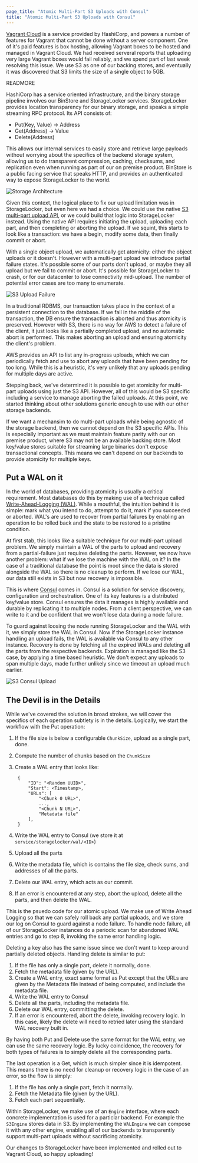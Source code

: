 ```yaml
---
page_title: "Atomic Multi-Part S3 Uploads with Consul"
title: "Atomic Multi-Part S3 Uploads with Consul"
---
```


[Vagrant Cloud](https://vagrantcloud.com) is a service provided
by HashiCorp, and powers a number of features for Vagrant that
cannot be done without a server component. One of it's paid features
is box hosting, allowing Vagrant boxes to be hosted and managed
in Vagrant Cloud. We had received serveral reports that uploading
very large Vagrant boxes would fail reliably, and we spend part of last
week resolving this issue. We use S3 as one of our backing stores, and
eventually it was discovered that S3 limits the size of a single object
to 5GB.

READMORE

HashiCorp has a service oriented infrastructure, and the binary
storage pipeline involves our BinStore and StorageLocker services.
StorageLocker provides location transparency for our binary storage,
and speaks a simple streaming RPC protocol. Its API consists of:

* Put(Key, Value) -> Address
* Get(Address) -> Value
* Delete(Address)

This allows our internal services to easily store and retrieve
large payloads without worrying about the specifics of the backend
storage system, allowing us to do transparent compression, caching,
checksums, and replication even when running as part of our on premise
product. BinStore is a public facing service
that speaks HTTP, and provides an authenticated way to expose
StorageLocker to the world.

![Storage Architecture](/images/storage-arch.png)

Given this context, the logical place to fix our upload limitation
was in StorageLocker, but even here we had a choice. We could use the
native [S3 multi-part upload API](http://docs.aws.amazon.com/AmazonS3/latest/dev/uploadobjusingmpu.html),
or we could build that logic into StorageLocker instead. Using the native
API requires initiating the upload, uploading each part, and then completing
or aborting the upload. If we squint, this starts to look like a transaction:
we have a begin, modify some data, then finally commit or abort.

With a single object upload, we automatically get atomicity: either the object
uploads or it doesn't. However with a multi-part upload we introduce
partial failure states. It's possible some of our parts don't upload, or
maybe they all upload but we fail to commit or abort. It's possible for
StorageLocker to crash, or for our datacenter to lose connectivity mid-upload.
The number of potential error cases are too many to enumerate.

![S3 Upload Failure](/images/s3-upload-fail.png)

In a traditional RDBMS, our transaction takes place in the context of
a persistent connection to the database. If we fail in the middle of the
transaction, the DB ensure the transaction is aborted and thus atomicity
is preserved. However with S3, there is no way for AWS to detect a failure
of the client, it just looks like a partially completed upload, and no
automatic abort is performed. This makes aborting an upload and ensuring
atomicity the client's problem.

AWS provides an API to list any in-progress uploads, which we can periodically
fetch and use to abort any uploads that have been pending for too long.
While this is a heuristic, it's very unlikely that any uploads pending for multiple
days are active.

Stepping back, we've determined it is possible to get atomicity for
multi-part uploads using just the S3 API. However, all of this would be
S3 specific including a service to manage aborting the failed uploads.
At this point, we started thinking about other solutions
generic enough to use with our other storage backends.

If we want a mechansim to do multi-part uploads while being agnostic
of the storage backend, then we cannot depend on the S3 specific APIs.
This is especially important as we must maintain feature parity with
our on premise product, where S3 may not be an available backing store.
Most key/value stores suitable for streaming large binaries don't expose
transactional concepts. This means we can't depend on our backends to
provide atomicity for multiple keys.

## Put a WAL on it

In the world of databases, providing atomicity is usually a critical
requirement. Most databases do this by making use of a technique called
[Write-Ahead-Logging (WAL)](http://en.wikipedia.org/wiki/Write-ahead_logging).
While a mouthful, the intuition behind it is simple: mark what you intend to
do, attempt to do it, mark if you succeeded or aborted. WAL's are used
to recover from partial failures by enabling an operation to be rolled back
and the state to be restored to a pristine condition.

At first stab, this looks like a suitable technique for our multi-part
upload problem. We simply maintain a WAL of the parts to upload and
recovery from a partial-failure just requires deleting the parts. However,
we now have another problem: what if we lose the machine with the WAL
on it? In the case of a traditional database the point is moot since
the data is stored alongside the WAL so there is no cleanup to perform.
If we lose our WAL, our data still exists in S3 but now recovery is impossible.

This is where [Consul](http://www.consul.io) comes in. Consul is a solution
for service discovery, configuration and orchestration. One of its key features
is a distributed key/value store. Consul ensures the data it manages is highly
available and durable by replicating it to multiple nodes. From a client
perspective, we can write to it and be confident that we won't lose data during
a node failure.

To guard against loosing the node running StorageLocker and the WAL with it,
we simply store the WAL in Consul. Now if the StorageLocker instance handling
an upload fails, the WAL is available via Consul to any other instance.
Recovery is done by fetching all the expired WALs and deleting all the parts
from the respective backends. Expiration is managed like the S3 case, by applying
a time based heuristic. We don't expect any uploads to span multiple days, made
further unlikely since we timeout an upload much earlier.

![S3 Consul Upload](/images/s3-consul-upload.png)

## The Devil is in the Details

While we've covered the solution in broad strokes, we will cover the specifics
of each operation subtlety is in the details. Logically, we start the workflow
with the Put operation:

1. If the file size is below a configurable `ChunkSize`, upload as a single part, done.
2. Compute the number of chunks based on the `ChunkSize`
3. Create a WAL entry that looks like:

        {
            "ID": "<Random UUID>",
            "Start": <Timestamp>,
            "URLs": [
                "<Chunk 0 URL>",
                ...,
                "<Chunk N URL>",
                "Metadata file"
            ],
        }

4. Write the WAL entry to Consul (we store it at `service/storagelocker/wal/<ID>`)
5. Upload all the parts
6. Write the metadata file, which is contains the file size, check sums,
   and addresses of all the parts.
7. Delete our WAL entry, which acts as our commit.
8. If an error is encountered at any step, abort the upload, delete all the parts,
   and then delete the WAL.

This is the psuedo code for our atomic upload. We make use of Write Ahead Logging
so that we can safely roll back any partial uploads, and we store our log on Consul
to guard against a node failure. To handle node failure, all of our StorageLocker instances
do a periodic scan for abandoned WAL entries and go to step 8, invoking
the same error handling logic.

Deleting a key also has the same issue since we don't want to keep around
partially deleted objects. Handling delete is similar to put:

1. If the file has only a single part, delete it normally, done.
2. Fetch the metadata file (given by the URL).
3. Create a WAL entry, exact same format as Put except that the URLs
   are given by the Metadata file instead of being computed, and include
   the metadata file.
4. Write the WAL entry to Consul
5. Delete all the parts, including the metadata file.
6. Delete our WAL entry, committing the delete.
7. If an error is encountered, abort the delete, invoking recovery logic.
   In this case, likely the delete will need to retried later using the
   standard WAL recovery built in.

By having both Put and Delete use the same format for the WAL entry,
we can use the same recovery logic. By lucky coincidence, the recovery
for both types of failures is to simply delete all the corresponding
parts.

The last operation is a Get, which is much simpler since it is idempotent.
This means there is no need for cleanup or recovery logic in the case
of an error, so the flow is simply:

1. If the file has only a single part, fetch it normally.
2. Fetch the Metadata file (given by the URL).
3. Fetch each part sequentially.

Within StorageLocker, we make use of an `Engine` interface, where
each concrete implementation is used for a particlar backend. For example
the `S3Engine` stores data in S3. By implementing
the `WALEngine` we can compose it with any other engine, enabling
all of our backends to transparently support multi-part uploads without
sacrificing atomicity.

Our changes to StorageLocker have been implemented and rolled out
to Vagrant Cloud, so happy uploading!

